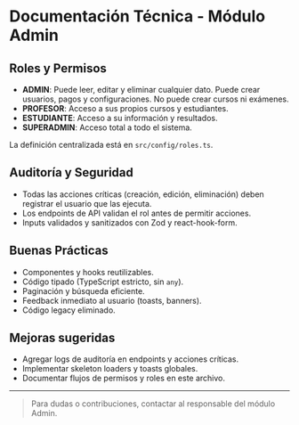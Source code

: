 # Documentación Técnica - Módulo Admin

## Roles y Permisos

- **ADMIN**: Puede leer, editar y eliminar cualquier dato. Puede crear usuarios, pagos y configuraciones. No puede crear cursos ni exámenes.
- **PROFESOR**: Acceso a sus propios cursos y estudiantes.
- **ESTUDIANTE**: Acceso a su información y resultados.
- **SUPERADMIN**: Acceso total a todo el sistema.

La definición centralizada está en `src/config/roles.ts`.

## Auditoría y Seguridad
- Todas las acciones críticas (creación, edición, eliminación) deben registrar el usuario que las ejecuta.
- Los endpoints de API validan el rol antes de permitir acciones.
- Inputs validados y sanitizados con Zod y react-hook-form.

## Buenas Prácticas
- Componentes y hooks reutilizables.
- Código tipado (TypeScript estricto, sin `any`).
- Paginación y búsqueda eficiente.
- Feedback inmediato al usuario (toasts, banners).
- Código legacy eliminado.

## Mejoras sugeridas
- Agregar logs de auditoría en endpoints y acciones críticas.
- Implementar skeleton loaders y toasts globales.
- Documentar flujos de permisos y roles en este archivo.

---

> Para dudas o contribuciones, contactar al responsable del módulo Admin.
